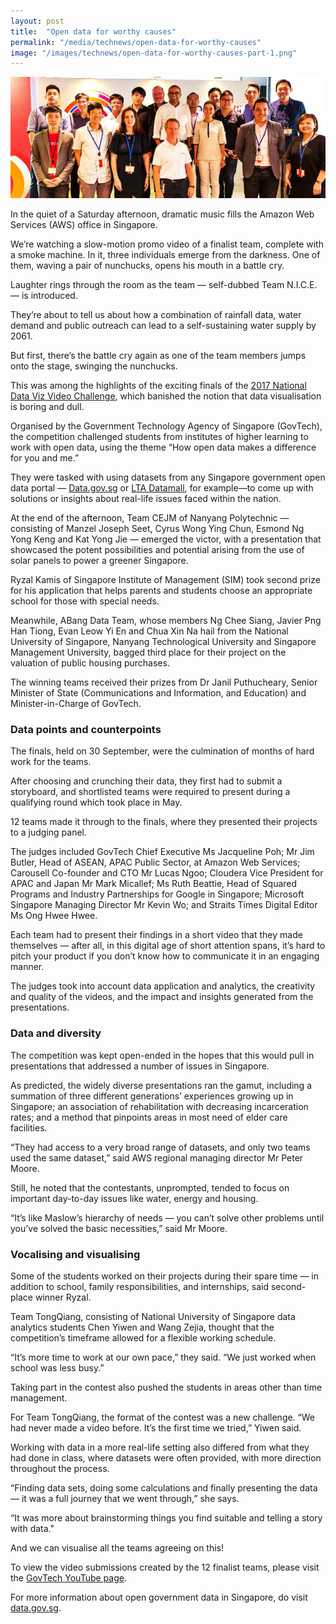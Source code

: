 ```yaml
---
layout: post
title:  "Open data for worthy causes"
permalink: "/media/technews/open-data-for-worthy-causes"
image: "/images/technews/open-data-for-worthy-causes-part-1.png"
---
```


![Open data for worthy causes](/images/technews/open-data-for-worthy-causes-part-1.png)

In the quiet of a Saturday afternoon, dramatic music fills the Amazon Web Services (AWS) office in Singapore.

We’re watching a slow-motion promo video of a finalist team, complete with a smoke machine. In it, three individuals emerge from the darkness. One of them, waving a pair of nunchucks, opens his mouth in a battle cry.

Laughter rings through the room as the team — self-dubbed Team N.I.C.E.— is introduced.

They’re about to tell us about how a combination of rainfall data, water demand and public outreach can lead to a self-sustaining water supply by 2061.

But first, there’s the battle cry again as one of the team members jumps onto the stage, swinging the nunchucks.

This was among the highlights of the exciting finals of the [2017 National Data Viz Video Challenge](https://www.tech.gov.sg/Media-Room/Events/2017/National-Data-Viz-Video-Challenge), which banished the notion that data visualisation is boring and dull.

Organised by the Government Technology Agency of Singapore (GovTech), the competition challenged students from institutes of higher learning to work with open data, using the theme “How open data makes a difference for you and me.”

They were tasked with using datasets from any Singapore government open data portal — [Data.gov.sg](https://data.gov.sg/) or [LTA Datamall](https://www.mytransport.sg/content/mytransport/home/dataMall.html), for example—to come up with solutions or insights about real-life issues faced within the nation.

At the end of the afternoon, Team CEJM of Nanyang Polytechnic — consisting of Manzel Joseph Seet, Cyrus Wong Ying Chun, Esmond Ng Yong Keng and Kat Yong Jie — emerged the victor, with a presentation that showcased the potent possibilities and potential arising from the use of solar panels to power a greener Singapore.

Ryzal Kamis of Singapore Institute of Management (SIM) took second prize for his application that helps parents and students choose an appropriate school for those with special needs.

Meanwhile, ABang Data Team, whose members Ng Chee Siang, Javier Png Han Tiong, Evan Leow Yi En and Chua Xin Na hail from the National University of Singapore, Nanyang Technological University and Singapore Management University, bagged third place for their project on the valuation of public housing purchases.

The winning teams received their prizes from Dr Janil Puthucheary, Senior Minister of State (Communications and Information, and Education) and Minister-in-Charge of GovTech.

### **Data points and counterpoints**
The finals, held on 30 September, were the culmination of months of hard work for the teams.

After choosing and crunching their data, they first had to submit a storyboard, and shortlisted teams were required to present during a qualifying round which took place in May.

12 teams made it through to the finals, where they presented their projects to a judging panel.

The judges included GovTech Chief Executive Ms Jacqueline Poh; Mr Jim Butler, Head of ASEAN, APAC Public Sector, at Amazon Web Services; Carousell Co-founder and CTO Mr Lucas Ngoo; Cloudera Vice President for APAC and Japan Mr Mark Micallef; Ms Ruth Beattie, Head of Squared Programs and Industry Partnerships for Google in Singapore; Microsoft Singapore Managing Director Mr Kevin Wo; and Straits Times Digital Editor Ms Ong Hwee Hwee.

Each team had to present their findings in a short video that they made themselves — after all, in this digital age of short attention spans, it’s hard to pitch your product if you don’t know how to communicate it in an engaging manner.

The judges took into account data application and analytics, the creativity and quality of the videos, and the impact and insights generated from the presentations.

### **Data and diversity**
The competition was kept open-ended in the hopes that this would pull in presentations that addressed a number of issues in Singapore.

As predicted, the widely diverse presentations ran the gamut, including a summation of three different generations’ experiences growing up in Singapore; an association of rehabilitation with decreasing incarceration rates; and a method that pinpoints areas in most need of elder care facilities.

“They had access to a very broad range of datasets, and only two teams used the same dataset,” said AWS regional managing director Mr Peter Moore.

Still, he noted that the contestants, unprompted, tended to focus on important day-to-day issues like water, energy and housing.

“It’s like Maslow’s hierarchy of needs — you can’t solve other problems until you’ve solved the basic necessities,” said Mr Moore.

### **Vocalising and visualising**
Some of the students worked on their projects during their spare time — in addition to school, family responsibilities, and internships, said second-place winner Ryzal.

Team TongQiang, consisting of National University of Singapore data analytics students Chen Yiwen and Wang Zejia, thought that the competition’s timeframe allowed for a flexible working schedule.

“It’s more time to work at our own pace,” they said. “We just worked when school was less busy.”

Taking part in the contest also pushed the students in areas other than time management.

For Team TongQiang, the format of the contest was a new challenge. “We had never made a video before. It’s the first time we tried,” Yiwen said.

Working with data in a more real-life setting also differed from what they had done in class, where datasets were often provided, with more direction throughout the process.

“Finding data sets, doing some calculations and finally presenting the data — it was a full journey that we went through,” she says.

“It was more about brainstorming things you find suitable and telling a story with data."

And we can visualise all the teams agreeing on this!

To view the video submissions created by the 12 finalist teams, please visit the [GovTech YouTube page](https://www.youtube.com/user/IDASingapore/videos).

For more information about open government data in Singapore, do visit [data.gov.sg](https://data.gov.sg/).

